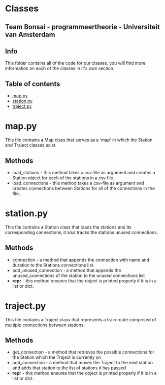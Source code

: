 # Classes
## Team Bonsai - programmeertheorie - Universiteit van Amsterdam

## Info
This folder contains all of the code for our classes.
you will find more information on each of the classes in it's own section.

## Table of contents
* [map.py](#map.py)
* [station.py](#station.py)
* [traject.py](#traject.py)

# map.py
This file contains a Map class that serves as a 'map' in which the Station and Traject classes exist.
## Methods
* load_stations - this method takes a csv-file as argument and creates a Station object for each of the stations in a csv file.
* load_connections - this method takes a csv-file as argument and creates connections between Stations for all of the connections in the file.

# station.py
This file contains a Station class that loads the stations and its corresponding connections, it also tracks the stations unused connections.
## Methods
* connection - a method that appends the connection with name and duration to the Stations connections list.
* add_unused_connection - a method that appends the unused_connections of the station to the unused connections list
* __repr__ - this method ensures that the object is printed properly if it is in a list or dict.

# traject.py
This file contains a Traject class that represents a train route comprised of multiple connections between stations.
## Methods
* get_connection - a method that retrieves the possible connections for the Station which the Traject is currently on
* add_connection - a method that moves the Traject to the next station and adds that station to the list of stations it has passed
* __repr__ - this method ensures that the object is printed properly if it is in a list or dict.
